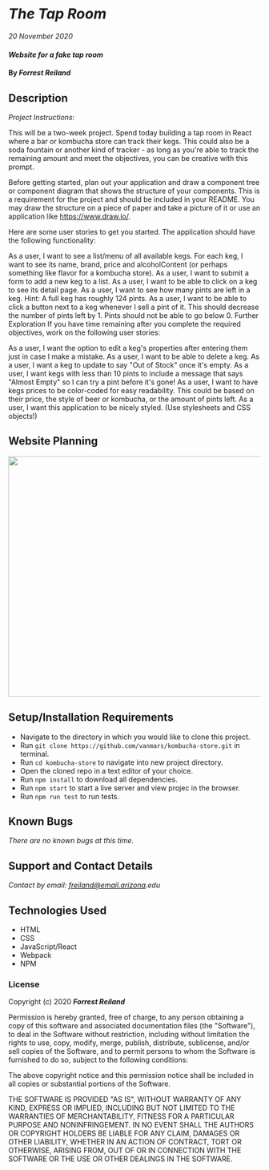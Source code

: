 # _The Tap Room_

_20 November 2020_

#### _Website for a fake tap room_

#### By _**Forrest Reiland**_

## Description

_Project Instructions:_

This will be a two-week project. Spend today building a tap room in React where a bar or kombucha store can track their kegs. This could also be a soda fountain or another kind of tracker - as long as you're able to track the remaining amount and meet the objectives, you can be creative with this prompt.

Before getting started, plan out your application and draw a component tree or component diagram that shows the structure of your components. This is a requirement for the project and should be included in your README. You may draw the structure on a piece of paper and take a picture of it or use an application like https://www.draw.io/.

Here are some user stories to get you started. The application should have the following functionality:

As a user, I want to see a list/menu of all available kegs. For each keg, I want to see its name, brand, price and alcoholContent (or perhaps something like flavor for a kombucha store).
As a user, I want to submit a form to add a new keg to a list.
As a user, I want to be able to click on a keg to see its detail page.
As a user, I want to see how many pints are left in a keg. Hint: A full keg has roughly 124 pints.
As a user, I want to be able to click a button next to a keg whenever I sell a pint of it. This should decrease the number of pints left by 1. Pints should not be able to go below 0.
Further Exploration
If you have time remaining after you complete the required objectives, work on the following user stories:

As a user, I want the option to edit a keg's properties after entering them just in case I make a mistake.
As a user, I want to be able to delete a keg.
As a user, I want a keg to update to say "Out of Stock" once it's empty.
As a user, I want kegs with less than 10 pints to include a message that says "Almost Empty" so I can try a pint before it's gone!
As a user, I want to have kegs prices to be color-coded for easy readability. This could be based on their price, the style of beer or kombucha, or the amount of pints left.
As a user, I want this application to be nicely styled. (Use stylesheets and CSS objects!)

## Website Planning
<img src="https://drive.google.com/file/d/1B24y2tJTMx3niKQ8hFhx-qU_pGM9putR/preview" width="640" height="480">

## Setup/Installation Requirements

* Navigate to the directory in which you would like to clone this project.
* Run `git clone https://github.com/vanmars/kombucha-store.git` in terminal.
* Run `cd kombucha-store` to navigate into new project directory.
* Open the cloned repo in a text editor of your choice.
* Run `npm install` to download all dependencies.
* Run `npm start` to start a live server and view projec in the browser.
* Run `npm run test` to run tests.

## Known Bugs

_There are no known bugs at this time._

## Support and Contact Details

_Contact by email: freiland@email.arizona.edu_

## Technologies Used

* HTML
* CSS
* JavaScript/React
* Webpack
* NPM

### License

Copyright (c) 2020 **_Forrest Reiland_**

Permission is hereby granted, free of charge, to any person obtaining a copy of this software and associated documentation files (the "Software"), to deal in the Software without restriction, including without limitation the rights to use, copy, modify, merge, publish, distribute, sublicense, and/or sell copies of the Software, and to permit persons to whom the Software is furnished to do so, subject to the following conditions:

The above copyright notice and this permission notice shall be included in all copies or substantial portions of the Software.

THE SOFTWARE IS PROVIDED "AS IS", WITHOUT WARRANTY OF ANY KIND, EXPRESS OR IMPLIED, INCLUDING BUT NOT LIMITED TO THE WARRANTIES OF MERCHANTABILITY, FITNESS FOR A PARTICULAR PURPOSE AND NONINFRINGEMENT. IN NO EVENT SHALL THE AUTHORS OR COPYRIGHT HOLDERS BE LIABLE FOR ANY CLAIM, DAMAGES OR OTHER LIABILITY, WHETHER IN AN ACTION OF CONTRACT, TORT OR OTHERWISE, ARISING FROM, OUT OF OR IN CONNECTION WITH THE SOFTWARE OR THE USE OR OTHER DEALINGS IN THE SOFTWARE.


